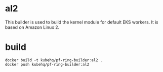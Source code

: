 # al2

This builder is used to build the kernel module for default EKS workers.
It is based on Amazon Linux 2.

# build

```
docker build -t kubehq/pf-ring-builder:al2 .
docker push kubehq/pf-ring-builder:al2
```